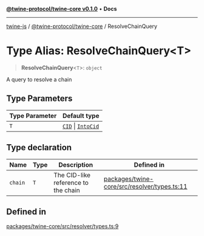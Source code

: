 [**@twine-protocol/twine-core v0.1.0**](../index.md) • **Docs**

***

[twine-js](../../../index.md) / [@twine-protocol/twine-core](../index.md) / ResolveChainQuery

# Type Alias: ResolveChainQuery\<T\>

> **ResolveChainQuery**\<`T`\>: `object`

A query to resolve a chain

## Type Parameters

| Type Parameter | Default type |
| ------ | ------ |
| `T` | [`CID`](../classes/CID.md) \| [`IntoCid`](IntoCid.md) |

## Type declaration

| Name | Type | Description | Defined in |
| ------ | ------ | ------ | ------ |
| `chain` | `T` | The CID-like reference to the chain | [packages/twine-core/src/resolver/types.ts:11](https://github.com/twine-protocol/twine-js/blob/3800995f9c83f4f5711bcf3062ea754a1e4448ce/packages/twine-core/src/resolver/types.ts#L11) |

## Defined in

[packages/twine-core/src/resolver/types.ts:9](https://github.com/twine-protocol/twine-js/blob/3800995f9c83f4f5711bcf3062ea754a1e4448ce/packages/twine-core/src/resolver/types.ts#L9)
